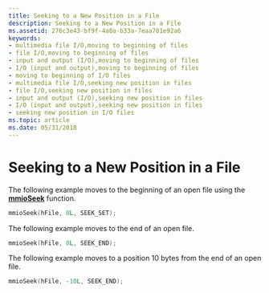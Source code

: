 ```yaml
---
title: Seeking to a New Position in a File
description: Seeking to a New Position in a File
ms.assetid: 276c3e43-bf9f-4a0a-b33a-7eaa701e92a6
keywords:
- multimedia file I/O,moving to beginning of files
- file I/O,moving to beginning of files
- input and output (I/O),moving to beginning of files
- I/O (input and output),moving to beginning of files
- moving to beginning of I/O files
- multimedia file I/O,seeking new position in files
- file I/O,seeking new position in files
- input and output (I/O),seeking new position in files
- I/O (input and output),seeking new position in files
- seeking new position in I/O files
ms.topic: article
ms.date: 05/31/2018
---
```


# Seeking to a New Position in a File

The following example moves to the beginning of an open file using the [**mmioSeek**](https://msdn.microsoft.com/en-us/library/Dd757336(v=VS.85).aspx) function.


```C++
mmioSeek(hFile, 0L, SEEK_SET); 
```



The following example moves to the end of an open file.


```C++
mmioSeek(hFile, 0L, SEEK_END); 
```



The following example moves to a position 10 bytes from the end of an open file.


```C++
mmioSeek(hFile, -10L, SEEK_END); 

```



 

 




